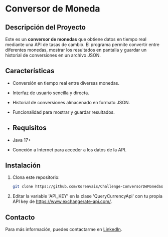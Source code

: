 # Conversor de Moneda

## Descripción del Proyecto
Este es un **conversor de monedas** que obtiene datos en tiempo real mediante una API de tasas de cambio. El programa permite convertir entre diferentes monedas, mostrar los resultados en pantalla y guardar un historial de conversiones en un archivo JSON.

## Características
- Conversión en tiempo real entre diversas monedas.
- Interfaz de usuario sencilla y directa.
- Historial de conversiones almacenado en formato JSON.
- Funcionalidad para mostrar y guardar resultados.

- ## Requisitos
- Java 17+
- Conexión a Internet para acceder a los datos de la API.

## Instalación
1. Clona este repositorio:
   ```bash
   git clone https://github.com/Korenvais/Challenge-ConversorDeMonedas-Alura.git

2. Editar la variable 'API_KEY' en la clase 'QueryCurrencyApi' con tu propia API key de https://www.exchangerate-api.com/.

## Contacto

Para más información, puedes contactarme en [LinkedIn](https://www.linkedin.com/in/arykorenvais/).



